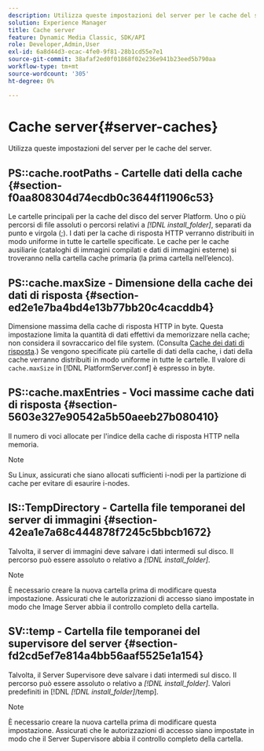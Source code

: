 ```yaml
---
description: Utilizza queste impostazioni del server per le cache del server.
solution: Experience Manager
title: Cache server
feature: Dynamic Media Classic, SDK/API
role: Developer,Admin,User
exl-id: 6a8d44d3-ecac-4fe0-9f81-28b1cd55e7e1
source-git-commit: 38afaf2ed0f01868f02e236e941b23eed5b790aa
workflow-type: tm+mt
source-wordcount: '305'
ht-degree: 0%

---
```


# Cache server{#server-caches}

Utilizza queste impostazioni del server per le cache del server.

## PS::cache.rootPaths - Cartelle dati della cache {#section-f0aa808304d74ecdb0c3644f11906c53}

Le cartelle principali per la cache del disco del server Platform. Uno o più percorsi di file assoluti o percorsi relativi a *[!DNL install_folder]*, separati da punto e virgola (;). I dati per la cache di risposta HTTP verranno distribuiti in modo uniforme in tutte le cartelle specificate. Le cache per le cache ausiliarie (cataloghi di immagini compilati e dati di immagini esterne) si troveranno nella cartella cache primaria (la prima cartella nell’elenco).

## PS::cache.maxSize - Dimensione della cache dei dati di risposta {#section-ed2e1e7ba4bd4e13b77bb20c4cacddb4}

Dimensione massima della cache di risposta HTTP in byte. Questa impostazione limita la quantità di dati effettivi da memorizzare nella cache; non considera il sovraccarico del file system. (Consulta [Cache dei dati di risposta](../../../../is-api/image-serving-api-ref/c-configuration-and-administration/c-data-caches/c-response-data-cache.md#concept-81ea996c242441f2a69f7e9d9b3a29ca).) Se vengono specificate più cartelle di dati della cache, i dati della cache verranno distribuiti in modo uniforme in tutte le cartelle. Il valore di `cache.maxSize` in [!DNL PlatformServer.conf] è espresso in byte.

## PS::cache.maxEntries - Voci massime cache dati di risposta {#section-5603e327e90542a5b50aeeb27b080410}

Il numero di voci allocate per l&#39;indice della cache di risposta HTTP nella memoria.

>[!NOTE]
>
>Su Linux, assicurati che siano allocati sufficienti i-nodi per la partizione di cache per evitare di esaurire i-nodes.

## IS::TempDirectory - Cartella file temporanei del server di immagini {#section-42ea1e7a68c444878f7245c5bbcb1672}

Talvolta, il server di immagini deve salvare i dati intermedi sul disco. Il percorso può essere assoluto o relativo a *[!DNL install_folder]*.

>[!NOTE]
>
>È necessario creare la nuova cartella prima di modificare questa impostazione. Assicurati che le autorizzazioni di accesso siano impostate in modo che Image Server abbia il controllo completo della cartella.

## SV::temp - Cartella file temporanei del supervisore del server {#section-fd2cd5ef7e814a4bb56aaf5525e1a154}

Talvolta, il Server Supervisore deve salvare i dati intermedi sul disco. Il percorso può essere assoluto o relativo a *[!DNL install_folder]*. Valori predefiniti in [!DNL *[!DNL install_folder]*/temp].

>[!NOTE]
>
>È necessario creare la nuova cartella prima di modificare questa impostazione. Assicurati che le autorizzazioni di accesso siano impostate in modo che il Server Supervisore abbia il controllo completo della cartella.
